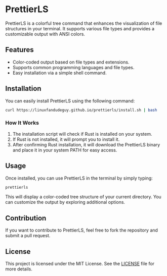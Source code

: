 
# PrettierLS

PrettierLS is a colorful tree command that enhances the visualization of file structures in your terminal. It supports various file types and provides a customizable output with ANSI colors.

## Features

- Color-coded output based on file types and extensions.
- Supports common programming languages and file types.
- Easy installation via a simple shell command.

## Installation

You can easily install PrettierLS using the following command:

```bash
curl https://linuxfandudeguy.github.io/prettierls/install.sh | bash
```

### How It Works

1. The installation script will check if Rust is installed on your system.
2. If Rust is not installed, it will prompt you to install it.
3. After confirming Rust installation, it will download the PrettierLS binary and place it in your system PATH for easy access.

## Usage

Once installed, you can use PrettierLS in the terminal by simply typing:

```bash
prettierls
```

This will display a color-coded tree structure of your current directory. You can customize the output by exploring additional options.

## Contribution

If you want to contribute to PrettierLS, feel free to fork the repository and submit a pull request. 

## License

This project is licensed under the MIT License. See the [LICENSE](LICENSE) file for more details.

